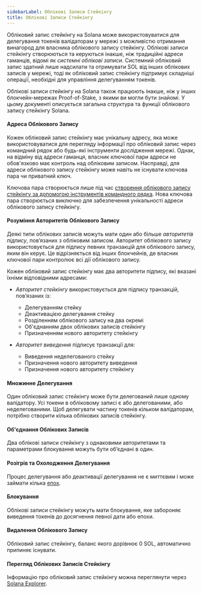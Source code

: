 ```yaml
---
sidebarLabel: Облікові Записи Стейкінгу
title: Облікові Записи Стейкінгу
---
```


Обліковий запис стейкінгу на Solana може використовуватися для делегування
токенів валідаторам у мережі з можливістю отримання винагород для власника
облікового запису стейкінгу. Облікові записи стейкінгу створюються та керуються
інакше, ніж традиційні адреси гаманців, відомі як _системні облікові записи_.
Системний обліковий запис здатний лише надсилати та отримувати SOL від інших
облікових записів у мережі, тоді як обліковий запис стейкінгу підтримує
складніші операції, необхідні для управління делегуванням токенів.

Облікові записи стейкінгу на Solana також працюють інакше, ніж у інших
блокчейн-мережах Proof-of-Stake, з якими ви могли бути знайомі. У цьому
документі описується загальна структура та функції облікового запису стейкінгу
Solana.

#### Адреса Облікового Запису

Кожен обліковий запис стейкінгу має унікальну адресу, яка може використовуватися
для перегляду інформації про обліковий запис через командний рядок або будь-які
інструменти дослідження мережі. Однак, на відміну від адреси гаманця, власник
ключової пари адреси не обов'язково має контроль над обліковим записом.
Насправді, для адреси облікового запису стейкінгу може навіть не існувати
ключова пара чи приватний ключ.

Ключова пара створюється лише під час
[створення облікового запису стейкінгу за допомогою інструментів командного рядка](https://docs.anza.xyz/cli/examples/delegate-stake#create-a-stake-account).
Нова ключова пара створюється виключно для забезпечення унікальності адреси
облікового запису стейкінгу.

#### Розуміння Авторитетів Облікового Запису

Деякі типи облікових записів можуть мати один або більше _авторитетів підпису_,
пов’язаних з обліковим записом. Авторитет облікового запису використовується для
підпису певних транзакцій для облікового запису, яким він керує. Це
відрізняється від інших блокчейнів, де власник ключової пари контролює всі дії
облікового запису.

Кожен обліковий запис стейкінгу має два авторитети підпису, які вказані їхніми
відповідними адресами:

- _Авторитет стейкінгу_ використовується для підпису транзакцій, пов’язаних із:

  - Делегуванням стейку
  - Деактивацією делегування стейку
  - Розділенням облікового запису на два окремі
  - Об'єднанням двох облікових записів стейкінгу
  - Призначенням нового авторитету стейкінгу

- _Авторитет виведення_ підписує транзакції для:
  - Виведення неделегованого стейку
  - Призначення нового авторитету виведення
  - Призначення нового авторитету стейкінгу

#### Множинне Делегування

Один обліковий запис стейкінгу може бути делегований лише одному валідатору. Усі
токени в обліковому записі є або делегованими, або неделегованими. Щоб
делегувати частину токенів кільком валідаторам, потрібно створити кілька
облікових записів стейкінгу.

#### Об'єднання Облікових Записів

Два облікові записи стейкінгу з однаковими авторитетами та параметрами
блокування можуть бути об’єднані в один.

#### Розігрів та Охолодження Делегування

Процес делегування або деактивації делегування не є миттєвим і може займати
кілька [епох](/docs/terminology.md#epoch).

#### Блокування

Облікові записи стейкінгу можуть мати блокування, яке забороняє виведення
токенів до досягнення певної дати або епохи.

#### Видалення Облікового Запису

Обліковий запис стейкінгу, баланс якого дорівнює 0 SOL, автоматично припиняє
існувати.

#### Перегляд Облікових Записів Стейкінгу

Інформацію про обліковий запис стейкінгу можна переглянути через
[Solana Explorer](http://explorer.solana.com/accounts).
